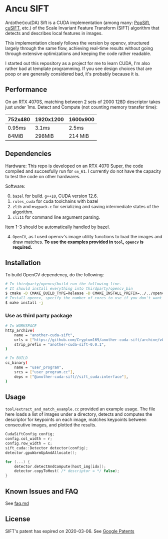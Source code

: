 # Ancu SIFT

An(other)cu(DA) Sift is a CUDA implementation (among many: [PopSift](https://github.com/alicevision/popsift), [cuSIFT](https://github.com/danielsuo/cuSIFT), etc.) of the Scale Invariant Feature Transform (SIFT) algorithm that detects and describes local features in images.

This implementation closely follows the version by opencv, structured largely through the same flow, achieving real-time results without going through extensive optimizations and keeping the code rather readable. 

I started out this repository as a project for me to learn CUDA, I'm also rather bad at template programming. If you see design choices that are poop or are generally considered bad, it's probably because it is. 

## Performance

On an RTX 4070S, matching between 2 sets of 2000 128D descriptor takes just under 1ms. Detect and Compute (not counting memory transfer time):

| 752x480 | 1920x1200 | 1600x900 |
|---|---|---|
| 0.95ms | 3.1ms | 2.5ms |
| 84MiB | 298MiB | 214 MiB|

## Dependencies

Hardware:
This repo is developed on an RTX 4070 Super, the code compiled and succesfully run for `sm_61`. I currently do not have the capacity to test the code on other hardwares.

Software:

0. `bazel` for build. `g++10`, CUDA version 12.6.
1. `rules_cuda` for cuda toolchains with bazel
2. `zlib` and `msgpack-c` for serializing and saving intermediate states of the algorithm.
3. `cli11` for command line argument parsing.

Item 1-3 should be automatically handled by bazel.

4. `OpenCV`, as I used opencv's image utility functions to load the images and draw matches. **To use the examples provided in `tool`, `opencv` is required.**

## Installation
To build OpenCV dependency, do the following:
```sh
# In thirdparty/opencv/build run the following line.
# It should install everything into thirdparty/opencv_bin
$ cmake -D CMAKE_BUILD_TYPE=Release -D CMAKE_INSTALL_PREFIX=../../opencv_bin ..
# Install opencv, specify the number of cores to use if you don't want your computer to freeze up 
$ make install -j
```

### Use as third party package

```sh
# In WORKSPACE
http_archive(
    name = "another-cuda-sift",
    urls = ["https://github.com/Cryptum169/another-cuda-sift/archive/v0.0.1.tar.gz"],
    strip_prefix = "another-cuda-sift-0.0.1",
)

# In BUILD
cc_binary(
    name = "user_program",
    srcs = ["user_program.cc"],
    deps = ["@another-cuda-sift//sift_cuda:interface"],
)
```

## Usage

`tool/extract_and_match_example.cc` provided an example usage. The file here loads a list of images under a directory, detects and computes the descriptor for keypoints on each image, matches keypoints between consecutive images, and plotted the results. 

```cpp
CudaSiftConfig config;
config.col_width = r;
config.row_width = c;
sift_cuda::Detector detector(config);
detector.gpuWarmUpAndAllocate();

for (...) {
    detector.detectAndCompute(host_img[idx]);
    detector.copyToHost( /* descriptor = */ false);
}
```

## Known Issues and FAQ

See [faq.md](doc/faq.md)

## License

SIFT's patent has expired on 2020-03-06. See [Google Patents](https://patents.google.com/patent/US6711293B1/en)
